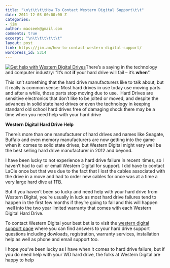 ```yaml
---
title: "\n\t\t\t\tHow To Contact Western Digital Support\t\t"
date: 2011-12-03 00:00:00 Z
categories:
- jim
author: macseek@gmail.com
comments: true
excerpt: "\n\t\t\t\t\t\t"
layout: post
link: https://jim.am/how-to-contact-western-digital-support/
wordpress_id: 5314
---
```


[![Get help with Western Digital Drives](http://www.jim.am/wp-content/uploads/2012/01/wdharddrive.jpg)](http://www.amazon.com/gp/product/B0041OSQ9S/ref=as_li_ss_tl?ie=UTF8&tag=ramseeker-20&linkCode=as2&camp=1789&creative=390957&creativeASIN=B0041OSQ9S)There’s a saying in the technology and computer industry: “It’s not **if** your hard drive will fail – it’s **when**“.




This isn’t something that the hard drive manufacturers like to talk about, but it really is common sense: Most hard drives in use today use moving parts and after a while, those parts stop moving due to use.  Hard Drives are sensitive electronics that don’t like to be jolted or moved, and despite the advances in solid state hard drives or even the technology in keeping standard old school hard drives free of damaging shock there may be a time when you need help with your hard drive




**Western Digital Hard Drive Help**




There’s more than one manufacturer of hard drives and names like Seagate, Buffalo and even memory manufacturers are now getting into the game when it  comes to solid state drives, but Western Digital might very well be the best selling hard drive manufacturer in 2012 and beyond.




I have been lucky to not experience a hard drive failure in recent  times, so I haven’t had to call or email Western Digital for support. I did have to contact LaCie once but that was due to the fact that I lost the cables associated with the drive in a move and had to order new cables for once was at a time a very large hard dive at 1TB.




But if you haven’t been so lucky and need help with your hard drive from Western Digital, you’re usually in luck as most hard drive failures tend to happen in the first few months if they’re going to fail and this will happen  well into the two year limited warranty that comes with each Western Digital Hard Drive.




To contact Western Digital your best bet is to visit the [western digital support page](http://support.wdc.com/) where you can find answers to your hard drive support questions including dowloads, registration, warranty services, installation help as well as phone and email support too.




I hope you’ve been lucky as I have when it comes to hard drive failure, but if you do need help with your WD hard drive, the folks at Western Digital are happy to help


		

